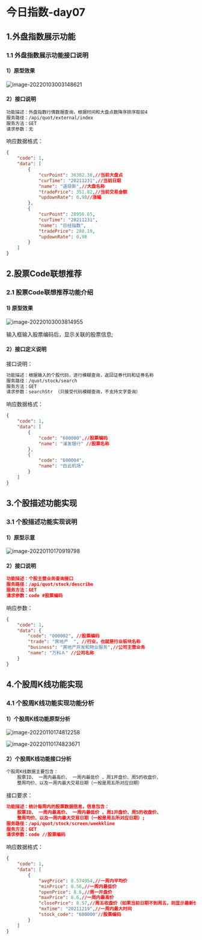 # 今日指数-day07

## 1.外盘指数展示功能

### 1.1 外盘指数展示功能接口说明

#### 1）原型效果

![image-20220103003148621](img/image-20220103003148621.png)

#### 2）接口说明

~~~tex
功能描述：外盘指数行情数据查询，根据时间和大盘点数降序排序取前4 
服务路径：/api/quot/external/index
服务方法：GET
请求参数：无
~~~

响应数据格式：

~~~json
{
    "code": 1,
    "data": [
        {
            "curPoint": 36302.38,//当前大盘点
            "curTime": "20211231",//当前日期
            "name": "道琼斯",//大盘名称
            "tradePrice": 351.82,//当前交易金额
            "updownRate": 0.98//涨幅
        },
        {
            "curPoint": 28956.65,
            "curTime": "20211231",
            "name": "日经指数",
            "tradePrice": 280.19,
            "updownRate": 0.98
        }
    ]
}
~~~



## 2.股票Code联想推荐

### 2.1 股票Code联想推荐功能介绍

#### 1) 原型效果

![image-20220103003814955](img/image-20220103003814955.png)

输入框输入股票编码后，显示关联的股票信息;

#### 2）接口定义说明

接口说明：

~~~tex
功能描述：根据输入的个股代码，进行模糊查询，返回证券代码和证券名称
服务路径：/quot/stock/search
服务方法：GET
请求参数：searchStr （只接受代码模糊查询，不支持文字查询）  
~~~

响应数据格式：

~~~json
{
    "code": 1,
    "data": [
        {
            "code": "600000",//股票编码
            "name": "浦发银行" //股票名称
        },
        {
            "code": "600004",
            "name": "白云机场"
        }
    ]
}
~~~

## 3.个股描述功能实现

### 3.1 个股描述功能实现说明

#### 1）原型示意

![image-20220110170919798](img/image-20220110170919798.png)

#### 2）接口说明

~~~json
功能描述：个股主营业务查询接口
服务路径：/api/quot/stock/describe
服务方法：GET
请求参数：code #股票编码
~~~

响应参数：

~~~json
{
    "code": 1,
    "data": {
        "code": "000002", //股票编码
        "trade": "房地产  ", //行业，也就是行业板块名称
        "business": "房地产开发和物业服务",//公司主营业务
        "name": "万科Ａ" //公司名称
    }
}
~~~



## 4.个股周K线功能实现

### 4.1 个股周K线功能实现功能分析

#### 1）个股周K线功能原型分析

![image-20220110174812258](img/image-20220110174812258.png)

![image-20220110174823671](img/image-20220110174823671.png)

#### 2）个股周K线功能接口分析

~~~tex
个股周K线数据主要包含：
	股票ID、 一周内最高价、 一周内最低价 、周1开盘价、周5的收盘价、
	整周均价、以及一周内最大交易日期（一般是周五所对应日期）
~~~

接口要求：

~~~json
功能描述：统计每周内的股票数据信息，信息包含：
	股票ID、 一周内最高价、 一周内最低价 、周1开盘价、周5的收盘价、
	整周均价、以及一周内最大交易日期（一般是周五所对应日期）;
服务路径：/api/quot/stock/screen/weekkline
服务方法：GET
请求参数：code //股票编码
~~~

响应数据格式：

~~~json
{
    "code": 1,
    "data": [
        {
            "avgPrice": 8.574954,//一周内平均价
            "minPrice": 8.56,//一周内最低价
            "openPrice": 8.6,//周一开盘价
            "maxPrice": 8.6,//一周内最高价
            "closePrice": 8.57,//周五收盘价（如果当前日期不到周五，则显示最新价格）
            "mxTime": "20211219",//一周内最大时间
            "stock_code": "600000"//股票编码
        }
    ]
}
~~~



